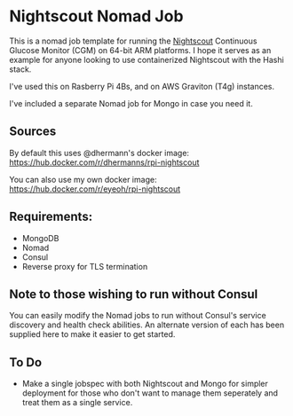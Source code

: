# Nightscout Nomad Job

This is a nomad job template for running the [Nightscout](https://nightscout.github.io) Continuous Glucose Monitor (CGM) on 64-bit ARM platforms. I hope it serves as an example for anyone looking to use containerized Nightscout with the Hashi stack.

I've used this on Rasberry Pi 4Bs, and on AWS Graviton (T4g) instances.

I've included a separate Nomad job for Mongo in case you need it.

## Sources

By default this uses @dhermann's docker image: https://hub.docker.com/r/dhermanns/rpi-nightscout

You can also use my own docker image: https://hub.docker.com/r/eyeoh/rpi-nightscout

## Requirements:
- MongoDB
- Nomad
- Consul
- Reverse proxy for TLS termination

## Note to those wishing to run without Consul

You can easily modify the Nomad jobs to run without Consul's service discovery and health check abilities. An alternate version of each has been supplied here to make it easier to get started.  

## To Do
- Make a single jobspec with both Nightscout and Mongo for simpler deployment for those who don't want to manage them seperately and treat them as a single service.


